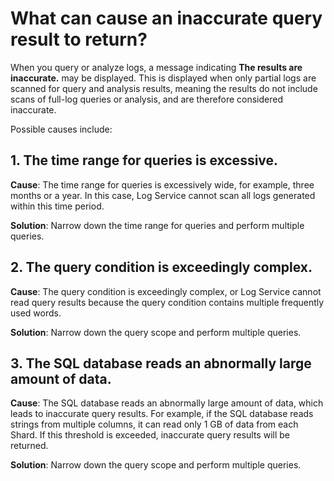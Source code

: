 # What can cause an inaccurate query result to return?

When you query or analyze logs, a message indicating **The results are inaccurate.** may be displayed. This is displayed when only partial logs are scanned for query and analysis results, meaning the results do not include scans of full-log queries or analysis, and are therefore considered inaccurate.

Possible causes include:

## 1. The time range for queries is excessive.

**Cause**: The time range for queries is excessively wide, for example, three months or a year. In this case, Log Service cannot scan all logs generated within this time period.

**Solution**: Narrow down the time range for queries and perform multiple queries.

## 2. The query condition is exceedingly complex.

**Cause**: The query condition is exceedingly complex, or Log Service cannot read query results because the query condition contains multiple frequently used words.

**Solution**: Narrow down the query scope and perform multiple queries.

## 3. The SQL database reads an abnormally large amount of data.

**Cause**: The SQL database reads an abnormally large amount of data, which leads to inaccurate query results. For example, if the SQL database reads strings from multiple columns, it can read only 1 GB of data from each Shard. If this threshold is exceeded, inaccurate query results will be returned.

**Solution**: Narrow down the query scope and perform multiple queries.

